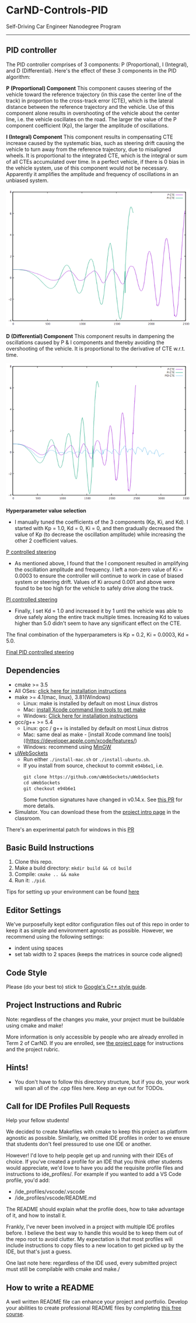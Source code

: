# CarND-Controls-PID
Self-Driving Car Engineer Nanodegree Program

---
## PID controller

The PID controller comprises of 3 components: P (Proportional), I (Integral), and D (Differential). Here's the effect of these 3 components in the PID algorithm:

[//]: # (Image References)

[image1]: ./images/P_vs_PI.png "Effect of adding I component"
[image2]: ./images/P_vs_PI_vs_PID.png "Effect of adding D component"

**P (Proportional) Component**
This component causes steering of the vehicle toward the reference trajectory (in this case the center line of the track) in proportion to the cross-track error (CTE), which is the lateral distance between the reference trajectory and the vehicle. Use of this component alone results in overshooting of the vehicle about the center line, i.e. the vehicle oscillates on the road. The larger the value of the P component coefficient (Kp), the larger the amplitude of oscillations.

**I (Integral) Component**
This component results in compensating CTE increase caused by the systematic bias, such as steering drift causing the vehicle to turn away from the reference trajectory, due to misaligned wheels. It is proportional to the integrated CTE, which is the integral or sum of all CTEs accumulated over time.
In a perfect vehicle, if there is 0 bias in the vehicle system, use of this component would not be necessary. Apparently it amplifies the amplitude and frequency of oscillations in an unbiased system.

![Effect of adding I component][image1]

**D (Differential) Component**
This component results in dampening the oscillations caused by P & I components and thereby avoiding the overshooting of the vehicle. It is proportional to the derivative of CTE w.r.t. time.

![Effect of adding D component][image2]

**Hyperparameter value selection**
* I manually tuned the coefficients of the 3 components (Kp, Ki, and Kd). I started with Kp = 1.0, Kd = 0, Ki = 0, and then gradually decreased the value of Kp (to decrease the oscillation amplitude) while increasing the other 2 coefficient values.

[P controlled steering](./videos/P.mov)

* As mentioned above, I found that the I component resulted in amplifying the oscillation amplitude and frequency. I left a non-zero value of Ki = 0.0003 to ensure the controller will continue to work in case of biased system or steering drift. Values of Ki around 0.001 and above were found to be too high for the vehicle to safely drive along the track.

[PI controlled steering](./videos/PI.mov)

* Finally, I set Kd = 1.0 and increased it by 1 until the vehicle was able to drive safely along the entire track multiple times. Increasing Kd to values higher than 5.0 didn't seem to have any significant effect on the CTE.

The final combination of the hyperparameters is Kp = 0.2, Ki = 0.0003, Kd = 5.0.

[Final PID controlled steering](./videos/PID.mov)


## Dependencies

* cmake >= 3.5
 * All OSes: [click here for installation instructions](https://cmake.org/install/)
* make >= 4.1(mac, linux), 3.81(Windows)
  * Linux: make is installed by default on most Linux distros
  * Mac: [install Xcode command line tools to get make](https://developer.apple.com/xcode/features/)
  * Windows: [Click here for installation instructions](http://gnuwin32.sourceforge.net/packages/make.htm)
* gcc/g++ >= 5.4
  * Linux: gcc / g++ is installed by default on most Linux distros
  * Mac: same deal as make - [install Xcode command line tools]((https://developer.apple.com/xcode/features/)
  * Windows: recommend using [MinGW](http://www.mingw.org/)
* [uWebSockets](https://github.com/uWebSockets/uWebSockets)
  * Run either `./install-mac.sh` or `./install-ubuntu.sh`.
  * If you install from source, checkout to commit `e94b6e1`, i.e.
    ```
    git clone https://github.com/uWebSockets/uWebSockets
    cd uWebSockets
    git checkout e94b6e1
    ```
    Some function signatures have changed in v0.14.x. See [this PR](https://github.com/udacity/CarND-MPC-Project/pull/3) for more details.
* Simulator. You can download these from the [project intro page](https://github.com/udacity/self-driving-car-sim/releases) in the classroom.

There's an experimental patch for windows in this [PR](https://github.com/udacity/CarND-PID-Control-Project/pull/3)

## Basic Build Instructions

1. Clone this repo.
2. Make a build directory: `mkdir build && cd build`
3. Compile: `cmake .. && make`
4. Run it: `./pid`.

Tips for setting up your environment can be found [here](https://classroom.udacity.com/nanodegrees/nd013/parts/40f38239-66b6-46ec-ae68-03afd8a601c8/modules/0949fca6-b379-42af-a919-ee50aa304e6a/lessons/f758c44c-5e40-4e01-93b5-1a82aa4e044f/concepts/23d376c7-0195-4276-bdf0-e02f1f3c665d)

## Editor Settings

We've purposefully kept editor configuration files out of this repo in order to
keep it as simple and environment agnostic as possible. However, we recommend
using the following settings:

* indent using spaces
* set tab width to 2 spaces (keeps the matrices in source code aligned)

## Code Style

Please (do your best to) stick to [Google's C++ style guide](https://google.github.io/styleguide/cppguide.html).

## Project Instructions and Rubric

Note: regardless of the changes you make, your project must be buildable using
cmake and make!

More information is only accessible by people who are already enrolled in Term 2
of CarND. If you are enrolled, see [the project page](https://classroom.udacity.com/nanodegrees/nd013/parts/40f38239-66b6-46ec-ae68-03afd8a601c8/modules/f1820894-8322-4bb3-81aa-b26b3c6dcbaf/lessons/e8235395-22dd-4b87-88e0-d108c5e5bbf4/concepts/6a4d8d42-6a04-4aa6-b284-1697c0fd6562)
for instructions and the project rubric.

## Hints!

* You don't have to follow this directory structure, but if you do, your work
  will span all of the .cpp files here. Keep an eye out for TODOs.

## Call for IDE Profiles Pull Requests

Help your fellow students!

We decided to create Makefiles with cmake to keep this project as platform
agnostic as possible. Similarly, we omitted IDE profiles in order to we ensure
that students don't feel pressured to use one IDE or another.

However! I'd love to help people get up and running with their IDEs of choice.
If you've created a profile for an IDE that you think other students would
appreciate, we'd love to have you add the requisite profile files and
instructions to ide_profiles/. For example if you wanted to add a VS Code
profile, you'd add:

* /ide_profiles/vscode/.vscode
* /ide_profiles/vscode/README.md

The README should explain what the profile does, how to take advantage of it,
and how to install it.

Frankly, I've never been involved in a project with multiple IDE profiles
before. I believe the best way to handle this would be to keep them out of the
repo root to avoid clutter. My expectation is that most profiles will include
instructions to copy files to a new location to get picked up by the IDE, but
that's just a guess.

One last note here: regardless of the IDE used, every submitted project must
still be compilable with cmake and make./

## How to write a README
A well written README file can enhance your project and portfolio.  Develop your abilities to create professional README files by completing [this free course](https://www.udacity.com/course/writing-readmes--ud777).
